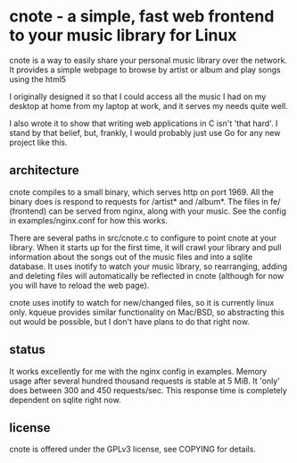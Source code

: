 cnote - a simple, fast web frontend to your music library for Linux
===================================================================

cnote is a way to easily share your personal music library over the
network.  It provides a simple webpage to browse by artist or album
and play songs using the html5 <audio> tag.  This means that support
for mp3/aac/ogg audio is dependent on your browser.  I've personally
had the most success with Chrome.

I originally designed it so that I could access all the music I had on
my desktop at home from my laptop at work, and it serves my needs
quite well.

I also wrote it to show that writing web applications in C isn't 'that
hard'.  I stand by that belief, but, frankly, I would probably just
use Go for any new project like this.


architecture
------------

cnote compiles to a small binary, which serves http on port 1969. All
the binary does is respond to requests for /artist* and /album*.  The
files in fe/ (frontend) can be served from nginx, along with your
music.  See the config in examples/nginx.conf for how this works.

There are several paths in src/cnote.c to configure to point cnote at
your library.  When it starts up for the first time, it will crawl
your library and pull information about the songs out of the music
files and into a sqlite database.  It uses inotify to watch your music
library, so rearranging, adding and deleting files will automatically
be reflected in cnote (although for now you will have to reload the
web page).

cnote uses inotify to watch for new/changed files, so it is currently
linux only.  kqueue provides similar functionality on Mac/BSD, so
abstracting this out would be possible, but I don't have plans to do
that right now.


status
------

It works excellently for me with the nginx config in examples.  Memory
usage after several hundred thousand requests is stable at 5 MiB.  It
'only' does between 300 and 450 requests/sec.  This response time is
completely dependent on sqlite right now.


license
-------

cnote is offered under the GPLv3 license, see COPYING for details.

